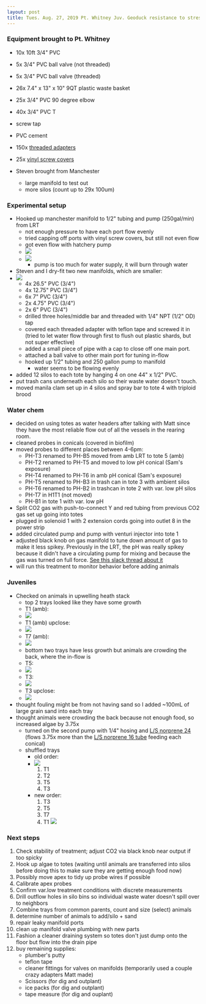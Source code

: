 ```yaml
---
layout: post
title: Tues. Aug. 27, 2019 Pt. Whitney Juv. Geoduck resistance to stress plans
---
```


### Equipment brought to Pt. Whitney

- 10x 10ft 3/4" PVC
- 5x 3/4" PVC ball valve (not threaded)
- 5x 3/4" PVC ball valve (threaded)
- 26x 7.4" x 13" x 10" 9QT plastic waste basket
- 25x 3/4" PVC 90 degree elbow
- 40x 3/4" PVC T
- screw tap
- PVC cement
- 150x [threaded adapters](https://www.usplastic.com/catalog/item.aspx?itemid=117424&catid=551)
- 25x [vinyl screw covers](https://www.widgetco.com/screw-thread-covers-protectors-8-1-2-white?gclid=EAIaIQobChMIn5XQ1oC25AIVRR6tBh3nTAuoEAQYASABEgLI4_D_BwE)

- Steven brought from Manchester
	- large manifold to test out
	- more silos (count up to 29x 100um)

### Experimental setup

- Hooked up manchester manifold to 1/2" tubing and pump (250gal/min) from LRT
	- not enough pressure to have each port flow evenly
	- tried capping off ports with vinyl screw covers, but still not even flow
	- got even flow with hatchery pump 
	- ![](https://drive.google.com/uc?export=view&id=1niUXuG6kP2ehCZTICk_xAhetKOoBqfD2)
	- ![](https://drive.google.com/uc?export=view&id=10M0q3Q8nVp_rFAuee1icLGnMZ3fXPgC_)
		- pump is too much for water supply, it will burn through water
- Steven and I dry-fit two new manifolds, which are smaller:
- ![](https://drive.google.com/uc?export=view&id=1dV18Sej7HPdIaePTjg5qyj7GGjMa4845)
	- 4x 26.5" PVC (3/4")
	- 4x 12.75" PVC (3/4")
	- 6x 7" PVC (3/4")
	- 2x 4.75" PVC (3/4")
	- 2x 6" PVC (3/4")
	- drilled three holes/middle bar and threaded with 1/4" NPT (1/2" OD) tap
	- covered each threaded adapter with teflon tape and screwed it in (tried to let water flow through first to flush out plastic shards, but not super effective)
	- added a small piece of pipe with a cap to close off one main port. 
	- attached a ball valve to other main port for tuning in-flow
	- hooked up 1/2" tubing and 250 gallon pump to manifold
		- water seems to be flowing evenly 
- added 12 silos to each tote by hanging 4 on one 44" x 1/2" PVC.
- put trash cans underneath each silo so their waste water doesn't touch.
- moved manila clam set up in 4 silos and spray bar to tote 4 with triploid brood

### Water chem

- decided on using totes as water headers after talking with Matt since they have the most reliable flow out of all the vessels in the rearing room. 
- cleaned probes in conicals (covered in biofilm)
- moved probes to different places between 4-6pm:
	- PH-T3 renamed to PH-B5 moved from amb LRT to tote 5 (amb)
	- PH-T2 renamed to PH-T5 and moved to low pH conical (Sam's exposure)
	- PH-T4 renamed to PH-T6 in amb pH conical (Sam's exposure)
	- PH-T5 renamed to PH-B3 in trash can in tote 3 with ambient silos
	- PH-T6 renamed to PH-B2 in trashcan in tote 2 with var. low pH silos
	- PH-T7 in H1T1 (not moved)
	- PH-B1 in tote 1 with var. low pH 
- Split CO2 gas with push-to-connect Y and red tubing from previous CO2 gas set up going into totes
- plugged in solenoid 1 with 2 extension cords going into outlet 8 in the power strip
- added circulated pump and pump with venturi injector into tote 1
- adjusted black knob on gas manifold to tune down amount of gas to make it less spikey. Previously in the LRT, the pH was really spikey because it didn't have a circulating pump for mixing and because the gas was turned on full force. [See this slack thread about it](https://geoduckffar.slack.com/archives/CB277GTCN/p1566609553004200)
- will run this treatment to monitor behavior before adding animals 

### Juveniles

- Checked on animals in upwelling heath stack
	- top 2 trays looked like they have some growth
	- T1 (amb):
	- [![](https://drive.google.com/uc?export=view&id=1GhE086-6TojeapiQ9RutqaLOGsgafapG)](https://drive.google.com/open?id=1GhE086-6TojeapiQ9RutqaLOGsgafapG)
	- T1 (amb) upclose:
	- [![](https://drive.google.com/uc?export=view&id=1bCjOJs-upIsN79pEz2l0CEY8tzcd3jtw)](https://drive.google.com/open?id=1bCjOJs-upIsN79pEz2l0CEY8tzcd3jtw)
	- T7 (amb):
	- [![](https://drive.google.com/uc?export=view&id=1gX4W1dpwpLKPULq4COWngy6uPNXcNgqK)](https://drive.google.com/open?id=1gX4W1dpwpLKPULq4COWngy6uPNXcNgqK)
	- bottom two trays have less growth but animals are crowding the back, where the in-flow is
	- T5:
	- [![](https://drive.google.com/uc?export=view&id=1xKyjT4MxnxZcWWMtlETV8ztSBo-bJ3Mq)](https://drive.google.com/open?id=1xKyjT4MxnxZcWWMtlETV8ztSBo-bJ3Mq)
	- T3:
	- [![](https://drive.google.com/uc?export=view&id=1GRvmhFrcr6BwRPnSyKZmXHfvFoOgD-rE)](https://drive.google.com/open?id=1GRvmhFrcr6BwRPnSyKZmXHfvFoOgD-rE)
	- T3 upclose:
	- [![](https://drive.google.com/uc?export=view&id=1x21lCvZfqseQfeGYJGj5ihpa4y18O8nF)](https://drive.google.com/open?id=1x21lCvZfqseQfeGYJGj5ihpa4y18O8nF)
- thought fouling might be from not having sand so I added ~100mL of large grain sand into each tray
- thought animals were crowding the back because not enough food, so increased algae by 3.75x 
	- turned on the second pump with 1/4" hosing and [L/S norprene 24](https://www.coleparmer.com/i/masterflex-l-s-norprene-food-tubing-a60-f-l-s-24-50-ft/0640224) (flows 3.75x more than the [L/S norprene 16 tube](https://www.coleparmer.com/i/masterflex-l-s-norprene-food-tubing-a60-f-l-s-16-50-ft/0640216) feeding each conical)
	- shuffled trays
		- old order:
		- [![](https://drive.google.com/uc?export=view&id=1bWVPmL_YaZsDbdmazGVOuNpbG3KLsB3H)](https://drive.google.com/open?id=1bWVPmL_YaZsDbdmazGVOuNpbG3KLsB3H)
			1. T1
			2. T2
			3. T5
			4. T3
		- new order:
			1. T3
			2. T5
			3. T7
			4. T1
[![](https://drive.google.com/uc?export=view&id=1wZbktBE8S9guaeYFGWqb-Rl4W24dygby)](https://drive.google.com/file/d/1wZbktBE8S9guaeYFGWqb-Rl4W24dygby/view?usp=sharing)  

### Next steps
1. Check stability of treatment; adjust CO2 via black knob near output if too spicky
2. Hook up algae to totes (waiting until animals are transferred into silos before doing this to make sure they are getting enough food now)
3. Possibly move apex to tidy up probe wires if possible
4. Calibrate apex probes
5. Confirm var.low treatment conditions with discrete measurements
6. Drill outflow holes in silo bins so individual waste water doesn't spill over to neighbors
7. Combine trays from common parents, count and size (select) animals
8. determine number of animals to add/silo + sand
9. repair leaky manifold ports
10. clean up manifold valve plumbing with new parts
11. Fashion a cleaner draining system so totes don't just dump onto the floor but flow into the drain pipe
12. buy remaining supplies:
	- plumber's putty
	- teflon tape
	- cleaner fittings for valves on manifolds (temporarily used a couple crazy adapters Matt made)
	- Scissors (for dig and outplant)
	- ice packs (for dig and outplant)
	- tape measure (for dig and ouplant)
